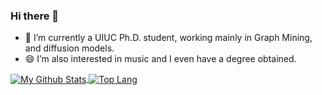 ### Hi there 👋

- 🔭 I’m currently a UIUC Ph.D. student, working mainly in Graph Mining, and diffusion models.
- 😄 I’m also interested in music and I even have a degree obtained.

<a href="https://github.com/hrukalive">
  <img align="center" src="https://github-readme-stats-hrukalives-projects.vercel.app/api?username=hrukalive&include_all_commits=true&count_private=true&show_icons=true&rank_icon=github" alt="My Github Stats"/>
</a>
<a href="https://github.com/hrukalive">
  <img align="center" src="https://github-readme-stats-hrukalives-projects.vercel.app/api/top-langs/?username=hrukalive&layout=compact&langs_count=8&card_width=320&hide=tex,php,supercollider" alt="Top Lang"/>
</a>

<!--
**hrukalive/hrukalive** is a ✨ _special_ ✨ repository because its `README.md` (this file) appears on your GitHub profile.

Here are some ideas to get you started:

- 🔭 I’m currently working on ...
- 🌱 I’m currently learning ...
- 👯 I’m looking to collaborate on ...
- 🤔 I’m looking for help with ...
- 💬 Ask me about ...
- 📫 How to reach me: ...
- 😄 Pronouns: ...
- ⚡ Fun fact: ...
-->

